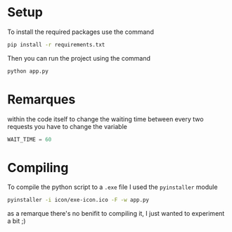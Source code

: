 # Setup
To install the required packages use the command
```bash	
pip install -r requirements.txt
```
Then you can run the project using the command
```bash
python app.py
```

# Remarques
within the code itself to change the waiting time between every two requests you have to change the variable
```python
WAIT_TIME = 60
```

# Compiling
To compile the python script to a `.exe` file I used the `pyinstaller` module
```bash
pyinstaller -i icon/exe-icon.ico -F -w app.py
```
as a remarque there's no benifit to compiling it, I just wanted to experiment a bit ;)